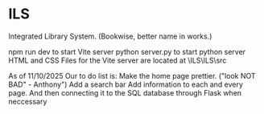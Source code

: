# ILS
Integrated Library System. (Bookwise, better name in works.)


npm run dev to start Vite server
python server.py to start python server
HTML and CSS Files for the Vite server are located at \ILS\ILS\src

As of 11/10/2025 Our to do list is:
Make the home page prettier. ("look NOT BAD" - Anthony") Add a search bar
Add information to each and every page. And then connecting it to the SQL database through Flask when neccessary
